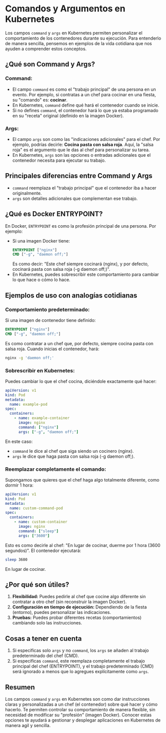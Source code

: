# Comandos y Argumentos en Kubernetes

Los campos `command` y `args` en Kubernetes permiten personalizar el comportamiento de los contenedores durante su ejecución. Para entenderlo de manera sencilla, pensemos en ejemplos de la vida cotidiana que nos ayuden a comprender estos conceptos.

## ¿Qué son Command y Args?

### Command:
- El campo `command` es como el "trabajo principal" de una persona en un evento. Por ejemplo, si contratas a un chef para cocinar en una fiesta, su "comando" es: **cocinar**.
- En Kubernetes, `command` define qué hará el contenedor cuando se inicie.
- Si no defines `command`, el contenedor hará lo que ya estaba programado en su "receta" original (definido en la imagen Docker).

### Args:
- El campo `args` son como las "indicaciones adicionales" para el chef. Por ejemplo, podrías decirle: **Cocina pasta con salsa roja**. Aquí, la "salsa roja" es el argumento que le das al chef para personalizar su tarea.
- En Kubernetes, `args` son las opciones o entradas adicionales que el contenedor necesita para ejecutar su trabajo.

## Principales diferencias entre Command y Args
- `command` reemplaza el "trabajo principal" que el contenedor iba a hacer originalmente.
- `args` son detalles adicionales que complementan ese trabajo.

## ¿Qué es Docker ENTRYPOINT?
En Docker, `ENTRYPOINT` es como la profesión principal de una persona. Por ejemplo:
- Si una imagen Docker tiene:
  ```dockerfile
  ENTRYPOINT ["nginx"]
  CMD ["-g", "daemon off;"]
  ```
  Es como decir: "Este chef siempre cocinará (nginx), y por defecto, cocinará pasta con salsa roja (-g daemon off;)".
- En Kubernetes, puedes sobrescribir este comportamiento para cambiar lo que hace o cómo lo hace.

## Ejemplos de uso con analogías cotidianas

### Comportamiento predeterminado:
Si una imagen de contenedor tiene definido:
```dockerfile
ENTRYPOINT ["nginx"]
CMD ["-g", "daemon off;"]
```
Es como contratar a un chef que, por defecto, siempre cocina pasta con salsa roja.
Cuando inicias el contenedor, hará:
```bash
nginx -g 'daemon off;'
```

### Sobrescribir en Kubernetes:
Puedes cambiar lo que el chef cocina, diciéndole exactamente qué hacer:
```yaml
apiVersion: v1
kind: Pod
metadata:
  name: example-pod
spec:
  containers:
    - name: example-container
      image: nginx
      command: ["nginx"]
      args: ["-g", "daemon off;"]
```
En este caso:
- `command` le dice al chef que siga siendo un cocinero (nginx).
- `args` le dice que haga pasta con salsa roja (-g daemon off;).

### Reemplazar completamente el comando:
Supongamos que quieres que el chef haga algo totalmente diferente, como dormir 1 hora:
```yaml
apiVersion: v1
kind: Pod
metadata:
  name: custom-command-pod
spec:
  containers:
    - name: custom-container
      image: nginx
      command: ["sleep"]
      args: ["3600"]
```
Esto es como decirle al chef: "En lugar de cocinar, duerme por 1 hora (3600 segundos)".
El contenedor ejecutará:
```bash
sleep 3600
```
En lugar de cocinar.

## ¿Por qué son útiles?
1. **Flexibilidad:** Puedes pedirle al chef que cocine algo diferente sin contratar a otro chef (sin reconstruir la imagen Docker).
2. **Configuración en tiempo de ejecución:** Dependiendo de la fiesta (entorno), puedes personalizar las indicaciones.
3. **Pruebas:** Puedes probar diferentes recetas (comportamientos) cambiando solo las instrucciones.

## Cosas a tener en cuenta
1. Si especificas solo `args` y no `command`, los `args` se añaden al trabajo predeterminado del chef (CMD).
2. Si especificas `command`, este reemplaza completamente el trabajo principal del chef (ENTRYPOINT), y el trabajo predeterminado (CMD) será ignorado a menos que lo agregues explícitamente como `args`.

## Resumen
Los campos `command` y `args` en Kubernetes son como dar instrucciones claras y personalizadas a un chef (el contenedor) sobre qué hacer y cómo hacerlo. Te permiten controlar su comportamiento de manera flexible, sin necesidad de modificar su "profesión" (imagen Docker). Conocer estas opciones te ayudará a gestionar y desplegar aplicaciones en Kubernetes de manera agil y sencilla.



